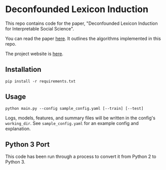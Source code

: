 # Deconfounded Lexicon Induction

This repo contains code for the paper, "Deconfounded Lexicon Induction for Interpretable Social Science".

You can read the paper [here](https://nlp.stanford.edu/pubs/pryzant2018lexicon.pdf). It outlines the algorithms implemented in this repo.

The project website is [here](https://nlp.stanford.edu/projects/deconfounded-lexicon-induction/).

## Installation

`pip install -r requirements.txt`

## Usage

`python main.py --config sample_config.yaml [--train] [--test]`

Logs, models, features, and summary files will be written in the config's `working_dir`. See `sample_config.yaml` for an example config and explanation. 

## Python 3 Port

This code has been run through a process to convert it from Python 2 to Python 3.
